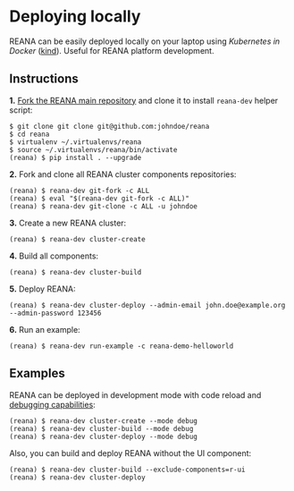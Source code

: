 # Deploying locally

REANA can be easily deployed locally on your laptop using _Kubernetes in Docker_ ([kind](https://kind.sigs.k8s.io/)).
Useful for REANA platform development.

## Instructions

**1.** [Fork the REANA main repository](https://github.com/reanahub/reana/fork) and clone it to install `reana-dev` helper script:

```console
$ git clone git clone git@github.com:johndoe/reana
$ cd reana
$ virtualenv ~/.virtualenvs/reana
$ source ~/.virtualenvs/reana/bin/activate
(reana) $ pip install . --upgrade
```

**2.** Fork and clone all REANA cluster components repositories:

```console
(reana) $ reana-dev git-fork -c ALL
(reana) $ eval "$(reana-dev git-fork -c ALL)"
(reana) $ reana-dev git-clone -c ALL -u johndoe
```

**3.** Create a new REANA cluster:

```console
(reana) $ reana-dev cluster-create
```

**4.** Build all components:

```console
(reana) $ reana-dev cluster-build
```

**5.** Deploy REANA:

```console
(reana) $ reana-dev cluster-deploy --admin-email john.doe@example.org --admin-password 123456
```

**6.** Run an example:

```console
(reana) $ reana-dev run-example -c reana-demo-helloworld
```

## Examples

REANA can be deployed in development mode with code reload and [debugging capabilities](../debugging):

```console
(reana) $ reana-dev cluster-create --mode debug
(reana) $ reana-dev cluster-build --mode debug
(reana) $ reana-dev cluster-deploy --mode debug
```

Also, you can build and deploy REANA without the UI component:

```console
(reana) $ reana-dev cluster-build --exclude-components=r-ui
(reana) $ reana-dev cluster-deploy
```
